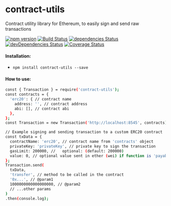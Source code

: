 # contract-utils
Contract utility library for Ethereum, to easily sign and send raw transactions

[![npm version][npm-image]][npm-url] [![Build Status][travis-image]][travis-url] [![dependencies Status][dep-image]][dep-url] [![devDependencies Status][dep-dev-image]][dep-dev-url] [![Coverage Status][coveralls-image]][coveralls-url]

#### Installation:
  - `npm install contract-utils --save`

#### How to use:
```sh
const { Transaction } = require('contract-utils');
const contracts = {
  'erc20': { // contract name
    address: '', // contract address
    abi: [], // contract abi
  },
};
const Transaction = new Transaction('http://localhost:8545', contracts);

// Example signing and sending transaction to a custom ERC20 contract
const txData = {
  contractName: 'erc20', // contract name from 'contracts' object
  privateKey: 'privateKey', // private key to sign the transaction
  gasLimit: 200000, //   optional: (default: 200000)
  value: 0, // optional value sent in ether (wei) if function is 'payable' (default: 0)
};
Transaction.send(
  txData,
  'transfer', // method to be called in the contract
  '0x...', // @param1
  1000000000000000000, // @param2
  // ...other params
)
.then(console.log);
```

[npm-image]: https://badge.fury.io/js/contract-utils.svg
[npm-url]: https://badge.fury.io/js/contract-utils
[travis-image]: https://travis-ci.org/Heisem/contract-utils.svg?branch=master
[travis-url]: https://travis-ci.org/Heisem/contract-utils
[dep-image]: https://david-dm.org/heisem/contract-utils/status.svg
[dep-url]: https://david-dm.org/heisem/contract-utils
[dep-dev-image]: https://david-dm.org/heisem/contract-utils/dev-status.svg
[dep-dev-url]: https://david-dm.org/heisem/contract-utils?type=dev
[coveralls-image]: https://coveralls.io/repos/github/Heisem/contract-utils/badge.svg?branch=master
[coveralls-url]: https://coveralls.io/github/Heisem/contract-utils?branch=master